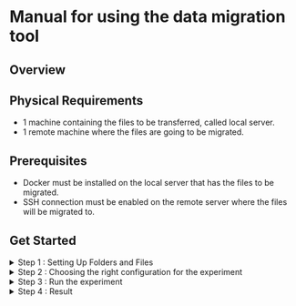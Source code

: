 
# Manual for using the data migration tool 

## Overview


## Physical Requirements
- 1 machine containing the files to be transferred, called local server.
- 1 remote machine where the files are going to be migrated.


## Prerequisites

- Docker must be installed on the local server that has the files to be migrated.
- SSH connection must be enabled on the remote server where the files will be migrated to.


 ## Get Started

<details><summary> Step 1 : Setting Up Folders and Files</summary>

```bash
.
├── data/
│   ├── file1.txt
│   ├── file2.csv
│   └── file3.jpg
├── output/
└── configs/
    └── config.ini
```

  This is the structure you need to setup first.<br />
  
  **data**    : In this folder you need to put all the files you want to migrate.<br />
  **output**  : All outputs of the experiment will be found here.<br />
  **configs** : All configs of the experiment must be here.<br />
     &nbsp; &nbsp;**config.ini** :  The configuration file you'll need to edit in step 2.

</details>


<details><summary> Step 2 : Choosing the right configuration for the experiment</summary>
<br />

In this step, you'll edit the config.ini file in the configs folder.
Copy the template of config.ini from configs/config.ini in this repository and change it according to your needs.

### **[remoteServer]**  
Here you save all SSH credentials of the remote server where to migrate the files

&nbsp; &nbsp; - **host** : hostname / IP address of the server<br />
&nbsp; &nbsp; - **username** : username of the server<br />
&nbsp; &nbsp; - **password** : password of the server<br />
&nbsp; &nbsp; - **dataFolder_path** : folder where files are going to be stored on the remote server <br /> 
&nbsp; &nbsp;( path should always end with / )<br />

### **[localServer]**  
The migration tool is going to be running on the localServer, But we need the password for this server  to run some sudo commands

&nbsp; &nbsp; - **password** : password to run sudo command<br />
&nbsp; &nbsp; - **dataFolder_path** : folder where files that are going to be migrated are savedb (path should always end with /).<br /> 
&nbsp; &nbsp;This value should always be data/ since you're saving your files in that folder as specified in step 1.
  
### **[experiment]** 


&nbsp; &nbsp; - **numberOfExperiments** : how many times each experiment is repeated with the same configuration ( for the accuracy of the results ).

&nbsp; &nbsp; - **files** = file1,file2,file3 :  only provide the names of the files. These files must be stored in the data folder specified above.

&nbsp; &nbsp; - **limits** = 1,10,1024 : limits should be in bytes 

&nbsp; &nbsp; - **compressionTypes** = None,lz4,gzip : compression types can be None, lz4 and gzip

 #### NOtE : all combinations of the 3 above variables will be executed as different experiments.

### **[output]**

&nbsp; &nbsp; - **path** = output/output.csv : path to the file to save the output of the experiments (CSV Format).This value should always be output/something.csv since as specified in step 1, the output of te experiment will be saved in the output folder.

</details>

<details><summary> Step 3 : Run the experiment</summary>

Now everything is ready. 
Go to the root directory of the project and launch this command 
```docker

docker run --privileged --memory="0" --cpus="0" -v "$(pwd)"/data:/app/data -v "$(pwd)"/configs:/app/configs -v "$(pwd)"/output:/app/output fareshamouda/datamigrationbenchmarkingtool

```

this code will run the container with unlimited resources amd launch the experiment.
</details>

<details><summary> Step 4 : Result</summary>

The result of the experiment will be found in output folder in a CSV format file.

</details>